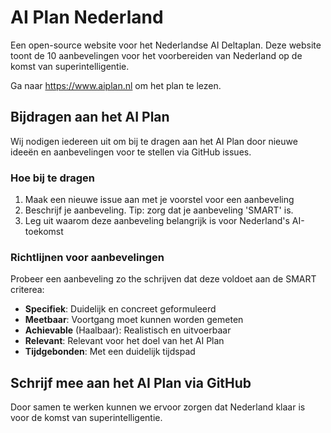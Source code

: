 # AI Plan Nederland

Een open-source website voor het Nederlandse AI Deltaplan. Deze website toont de 10 aanbevelingen voor het voorbereiden van Nederland op de komst van superintelligentie.

Ga naar https://www.aiplan.nl om het plan te lezen.

## Bijdragen aan het AI Plan

Wij nodigen iedereen uit om bij te dragen aan het AI Plan door nieuwe ideeën en aanbevelingen voor te stellen via GitHub issues.

### Hoe bij te dragen

1. Maak een nieuwe issue aan met je voorstel voor een aanbeveling
2. Beschrijf je aanbeveling. Tip: zorg dat je aanbeveling 'SMART' is.
3. Leg uit waarom deze aanbeveling belangrijk is voor Nederland's AI-toekomst

### Richtlijnen voor aanbevelingen

Probeer een aanbeveling zo the schrijven dat deze voldoet aan de SMART criterea:

- **Specifiek**: Duidelijk en concreet geformuleerd
- **Meetbaar**: Voortgang moet kunnen worden gemeten
- **Achievable** (Haalbaar): Realistisch en uitvoerbaar
- **Relevant**: Relevant voor het doel van het AI Plan
- **Tijdgebonden**: Met een duidelijk tijdspad

## Schrijf mee aan het AI Plan via GitHub

Door samen te werken kunnen we ervoor zorgen dat Nederland klaar is voor de komst van superintelligentie.
